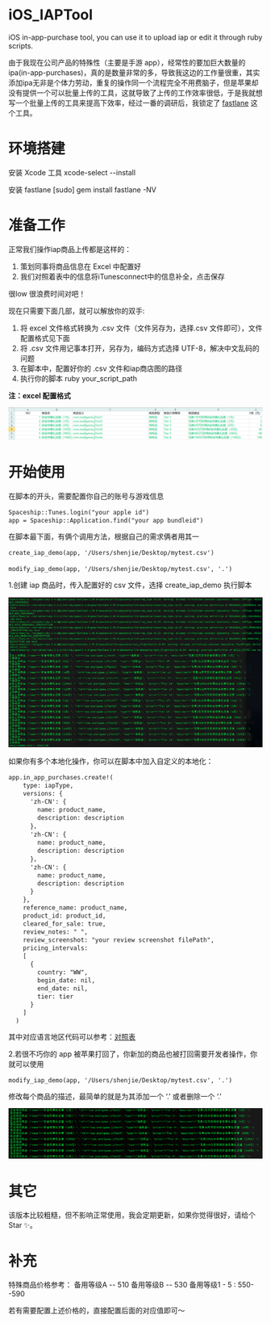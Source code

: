 # iOS_IAPTool
iOS in-app-purchase tool, you can use it to upload iap or edit it through ruby scripts.

由于我现在公司产品的特殊性（主要是手游 app），经常性的要加巨大数量的 ipa(in-app-purchases)，真的是数量非常的多，导致我这边的工作量很重，其实添加ipa无非是个体力劳动，重复的操作同一个流程完全不用费脑子，但是苹果却没有提供一个可以批量上传的工具，这就导致了上传的工作效率很低，于是我就想写一个批量上传的工具来提高下效率，经过一番的调研后，我锁定了 [fastlane](https://github.com/fastlane/fastlane) 这个工具。

# 环境搭建

安装 Xcode 工具
xcode-select --install

安装 fastlane
[sudo] gem install fastlane -NV

# 准备工作

正常我们操作iap商品上传都是这样的：
1. 策划同事将商品信息在 Excel 中配置好
2. 我们对照着表中的信息将iTunesconnect中的信息补全，点击保存

很low 很浪费时间对吧！

现在只需要下面几部，就可以解放你的双手:
1. 将 excel 文件格式转换为 .csv 文件（文件另存为，选择.csv 文件即可），文件配置格式见下面
2. 将 .csv 文件用记事本打开，另存为，编码方式选择 UTF-8，解决中文乱码的问题
3. 在脚本中，配置好你的 .csv 文件和iap商店图的路径
4. 执行你的脚本 ruby your_script_path 

**注：excel 配置格式**

<img src="https://github.com/ShenJieSuzhou/iOS_IAPTool/blob/master/screenshot/screenshot3.png">

# 开始使用
在脚本的开头，需要配置你自己的账号与游戏信息
```
Spaceship::Tunes.login("your apple id")
app = Spaceship::Application.find("your app bundleid")
```

在脚本最下面，有俩个调用方法，根据自己的需求俩者用其一
```
create_iap_demo(app, '/Users/shenjie/Desktop/mytest.csv')

modify_iap_demo(app, '/Users/shenjie/Desktop/mytest.csv', '.')
```
1.创建 iap 商品时，传入配置好的 csv 文件，选择 create_iap_demo 执行脚本

<img src="https://github.com/ShenJieSuzhou/iOS_IAPTool/blob/master/screenshot/screenshot1.png">

如果你有多个本地化操作，你可以在脚本中加入自定义的本地化：
```
app.in_app_purchases.create!(
    type: iapType, 
    versions: {
      'zh-CN': {
        name: product_name,
        description: description
      }，
      'zh-CN': {
        name: product_name,
        description: description
      }，
      'zh-CN': {
        name: product_name,
        description: description
      }
    },
    reference_name: product_name,
    product_id: product_id,
    cleared_for_sale: true,
    review_notes: " ",
    review_screenshot: "your review screenshot filePath", 
    pricing_intervals: 
    [
      {
        country: "WW",
        begin_date: nil,
        end_date: nil,
        tier: tier
      }
    ]  
  )
```

其中对应语言地区代码可以参考：[对照表](https://github.com/ShenJieSuzhou/iOS_IAPTool/blob/master/doc/%E8%AF%AD%E8%A8%80%E5%9C%B0%E5%8C%BA%E4%BB%A3%E7%A0%81%E8%A1%A8.txt)


2.若很不巧你的 app 被苹果打回了，你新加的商品也被打回需要开发者操作，你就可以使用
```
modify_iap_demo(app, '/Users/shenjie/Desktop/mytest.csv', '.')
```
修改每个商品的描述，最简单的就是为其添加一个 ‘.’ 或者删除一个 ‘.’

<img src="https://github.com/ShenJieSuzhou/iOS_IAPTool/blob/master/screenshot/screenshot2.png">

# 其它

该版本比较粗糙，但不影响正常使用，我会定期更新，如果你觉得很好，请给个 Star ✨。

# 补充

特殊商品价格参考：
备用等级A -- 510
备用等级B -- 530
备用等级1 - 5 : 550--590

若有需要配置上述价格的，直接配置后面的对应值即可～
